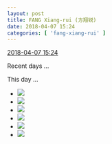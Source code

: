 ```yaml
---
layout: post
title: FANG Xiang-rui (方翔锐)
date: 2018-04-07 15:24
categories: [ 'fang-xiang-rui' ]
---
```


<div class="weibo-info">
  <a href="https://weibo.com/6117583008/GaZlmzanm">2018-04-07 15:24</a>
</div>

Recent days …

This day …

<!-- more -->

<ul class="weibo-pic-list-2">
  <li class="weibo-pic">
    <a href="http://wx3.sinaimg.cn/mw690/006G0KNGgy1fq430y9kkvj31sg1sg1kx.jpg"><img src="http://wx3.sinaimg.cn/thumb150/006G0KNGgy1fq430y9kkvj31sg1sg1kx.jpg"/></a>
  </li>
  <li class="weibo-pic">
    <a href="http://wx2.sinaimg.cn/mw690/006G0KNGgy1fq4348lcubj30hs0hsjsj.jpg"><img src="http://wx2.sinaimg.cn/thumb150/006G0KNGgy1fq4348lcubj30hs0hsjsj.jpg"/></a>
  </li>
  <li class="weibo-pic">
    <a href="http://wx4.sinaimg.cn/mw690/006G0KNGgy1fq4313rpztj31sg1sgnnr.jpg"><img src="http://wx4.sinaimg.cn/thumb150/006G0KNGgy1fq4313rpztj31sg1sgnnr.jpg"/></a>
  </li>
  <li class="weibo-pic">
    <a href="http://wx3.sinaimg.cn/mw690/006G0KNGgy1fq43vetnq1j30v80v8dln.jpg"><img src="http://wx3.sinaimg.cn/thumb150/006G0KNGgy1fq43vetnq1j30v80v8dln.jpg"/></a>
  </li>
  <li class="weibo-pic">
    <a href="http://wx3.sinaimg.cn/mw690/006G0KNGgy1fq4311z0jcj30v80v8tfl.jpg"><img src="http://wx3.sinaimg.cn/thumb150/006G0KNGgy1fq4311z0jcj30v80v8tfl.jpg"/></a>
  </li>
  <li class="weibo-pic">
    <a href="http://wx3.sinaimg.cn/mw690/006G0KNGgy1fq43vgtwqlj30v80v8ag8.jpg"><img src="http://wx3.sinaimg.cn/thumb150/006G0KNGgy1fq43vgtwqlj30v80v8ag8.jpg"/></a>
  </li>
</ul>
